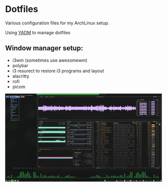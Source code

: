 # Dotfiles

Various configuration files for my ArchLinux setup.

Using [YADM](https://yadm.io/) to manage dotfiles

## Window manager setup:
- i3wm (sometimes use awesomewm)
- polybar
- i3 resurect to restore i3 programs and layout
- alacritty
- rofi
- picom

![i3wm setup](https://github.com/member87/dotfiles/blob/main/.config/yadm/media/window_manger.png?raw=true)
